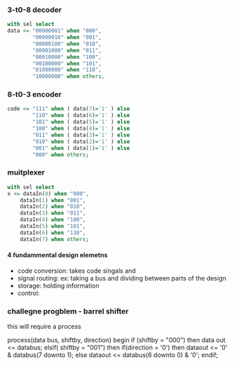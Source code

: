### 3-t0-8 decoder
``` vhdl
with sel select
data <= "00000001" when "000",
        "00000010" when "001",
        "00000100" when "010",
        "00001000" when "011",
        "00010000" when "100",
        "00100000" when "101",
        "01000000" when "110",
        "10000000" when others,
```

### 8-t0-3 encoder

``` vhdl
code <= "111" when ( data(7)='1' ) else 
        "110" when ( data(6)='1' ) else 
        "101" when ( data(5)='1' ) else 
        "100" when ( data(4)='1' ) else 
        "011" when ( data(3)='1' ) else 
        "010" when ( data(2)='1' ) else 
        "001" when ( data(1)='1' ) else 
        "000" when others;
```

### muitplexer 

``` vhdl
with sel select 
x <= dataIn(0) when "000",    
    dataIn(1) when "001",   
    dataIn(2) when "010",     
    dataIn(3) when "011",     
    dataIn(4) when "100",     
    dataIn(5) when "101",    
    dataIn(6) when "110",    
    dataIn(7) when others;
```






#### 4 fundammental design elemetns
- code conversion: takes code singals and 
- signal routing: ex: taking a bus and dividing between parts of the design
- storage: holding information
- control: 


### challegne progblem - barrel shifter

this will require a process 

process(data bus, shiftby, direction)
begin 
   if (shiftby = "000") then
    data out <= databus;
    elsif( shiftby = "001") then
     if(direction = '0') then
              dataout <= '0' & databus(7 downto 1);
              else
              dataout <= databus(6 downto 0) & '0';
              endif;
    

